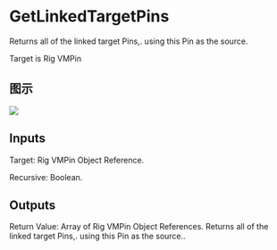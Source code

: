 # GetLinkedTargetPins

Returns all of the linked target Pins,. using this Pin as the source.

Target is Rig VMPin

## 图示

![]($-20221218-20455882.png)

## Inputs

Target: Rig VMPin Object Reference.

Recursive: Boolean.  

## Outputs

Return Value: Array of Rig VMPin Object References. Returns all of the linked target Pins,. using this Pin as the source..

